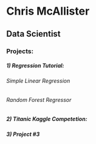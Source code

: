 # Chris McAllister
## Data Scientist

### Projects:

##### 1) Regression Tutorial:
###### Simple Linear Regression
###### Random Forest Regressor

##### 2) Titanic Kaggle Competetion:

##### 3) Project #3


